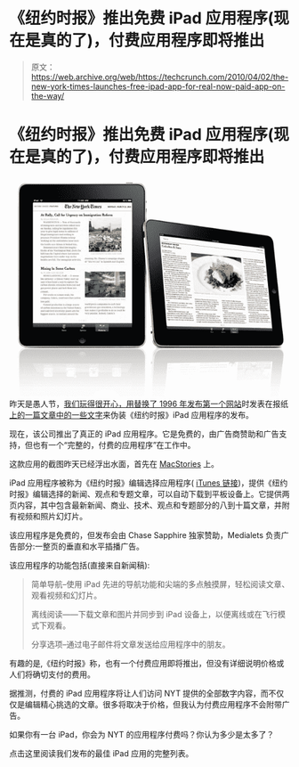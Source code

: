 # 《纽约时报》推出免费 iPad 应用程序(现在是真的了)，付费应用程序即将推出

> 原文：<https://web.archive.org/web/https://techcrunch.com/2010/04/02/the-new-york-times-launches-free-ipad-app-for-real-now-paid-app-on-the-way/>

# 《纽约时报》推出免费 iPad 应用程序(现在是真的了)，付费应用程序即将推出

![](img/0b5cbb9a291f43c061c499cb97ea469d.png)昨天是愚人节，[我们玩得很开心，用](https://web.archive.org/web/20230315095314/https://techcrunch.com/2010/04/01/new-york-times-ipad/)[替换了 1996 年](https://web.archive.org/web/20230315095314/https://techcrunch.com/2010/04/01/nytimes-request-correctionremoval-of-our-post-we-decline/)[发布第一个网站](https://web.archive.org/web/20230315095314/http://www.nytimes.com/1996/01/22/business/the-new-york-times-introduces-a-web-site.html)时发表在报纸[上的一篇文章中的一些文字](https://web.archive.org/web/20230315095314/http://www.nytimes.com/1996/01/22/business/the-new-york-times-introduces-a-web-site.html)来伪装《纽约时报》iPad 应用程序的发布。

现在，该公司推出了真正的 iPad 应用程序。它是免费的，由广告商赞助和广告支持，但也有一个“完整的，付费的应用程序”在工作中。

这款应用的截图昨天已经浮出水面，首先在 [MacStories](https://web.archive.org/web/20230315095314/http://www.macstories.net/ipad/exclusive-new-york-times-editors-choice-for-ipad-approved-available-on-april-3rd/) 上。

iPad 应用程序被称为《纽约时报》编辑选择应用程序( [iTunes 链接](https://web.archive.org/web/20230315095314/http://itunes.apple.com/us/app/nyt-editors-choice/id357066198?mt=8))，提供《纽约时报》编辑选择的新闻、观点和专题文章，可以自动下载到平板设备上。它提供两页内容，其中包含最新新闻、商业、技术、观点和专题部分的八到十篇文章，并附有视频和照片幻灯片。

该应用程序是免费的，但发布会由 Chase Sapphire 独家赞助，Medialets 负责广告部分:一整页的垂直和水平插播广告。

该应用程序的功能包括(直接来自新闻稿):

> 简单导航–使用 iPad 先进的导航功能和尖端的多点触摸屏，轻松阅读文章、观看视频和幻灯片。
> 
> 离线阅读——下载文章和图片并同步到 iPad 设备上，以便离线或在飞行模式下观看。
> 
> 分享选项–通过电子邮件将文章发送给应用程序中的朋友。

有趣的是,《纽约时报》称，也有一个付费应用即将推出，但没有详细说明价格或人们将确切支付的费用。

据推测，付费的 iPad 应用程序将让人们访问 NYT 提供的全部数字内容，而不仅仅是编辑精心挑选的文章。很多将取决于价格，但我认为付费应用程序不会附带广告。

如果你有一台 iPad，你会为 NYT 的应用程序付费吗？你认为多少是太多了？

点击这里阅读我们发布的最佳 iPad 应用的完整列表。